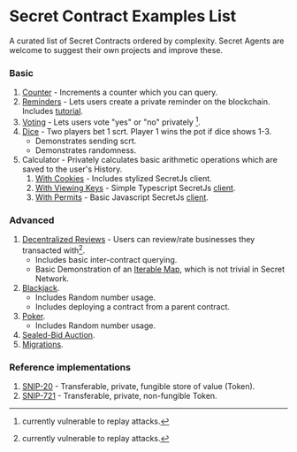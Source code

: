 # Secret Contract Examples List
A curated list of Secret Contracts ordered by complexity. Secret Agents are welcome to suggest their own projects and improve these.

### Basic
1. [Counter](https://github.com/scrtlabs/secret-counter) - Increments a counter which you can query.
2. [Reminders](https://github.com/darwinzer0/secret-contract-tutorials/tree/main/tutorial1/code) - Lets users create a private reminder on the blockchain. Includes [tutorial](https://learn.figment.io/tutorials/creating-a-secret-contract-from-scratch).
3. [Voting](https://github.com/scrtlabs/SecretSimpleVote) - Lets users vote "yes" or "no" privately [^1]. 
4. [Dice](https://github.com/scrtlabs/SecretDice) - Two players bet 1 scrt. Player 1 wins the pot if dice shows 1-3.
   * Demonstrates sending scrt.
   * Demonstrates randomness.
5. Calculator - Privately calculates basic arithmetic operations which are saved to the user's History.
   1. [With Cookies](https://github.com/liorbond/secretnetwork_sec4/tree/master/calc/src) - Includes stylized SecretJs client.
   2. [With Viewing Keys](https://github.com/eladr7/simplecalculator) - Simple Typescript SecretJs [client](https://github.com/eladr7/calculator-client).
   3. [With Permits](https://github.com/eshelB/secret-contract-calculator-with-permits) - Basic Javascript SecretJs [client](https://github.com/eshelB/secret-calculator-frontend).


### Advanced
1. [Decentralized Reviews](https://github.com/eshelB/decure/) - Users can review/rate businesses they transacted with[^1]. 
   * Includes basic inter-contract querying.
   * Basic Demonstration of an [Iterable Map](https://github.com/scrtlabs/secret-toolkit/tree/master/packages/incubator#cashmap), which is not trivial in Secret Network.
2. [Blackjack](https://github.com/scrtlabs/SecretJack).
   * Includes Random number usage.
   * Includes deploying a contract from a parent contract.
3. [Poker](https://github.com/scrtlabs/SecretHoldEm).
   * Includes Random number usage.
4. [Sealed-Bid Auction](https://github.com/baedrik/SCRT-sealed-bid-auction).
5. [Migrations](https://github.com/scrtlabs/secret-migrate-example).

### Reference implementations
1. [SNIP-20](https://github.com/scrtlabs/snip20-reference-impl) - Transferable, private, fungible store of value (Token).
2. [SNIP-721](https://github.com/baedrik/snip721-reference-impl) - Transferable, private, non-fungible Token.

[^1]: currently vulnerable to replay attacks.
